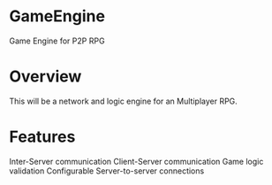 GameEngine
==========
Game Engine for P2P RPG

Overview
========
This will be a network and logic engine for an Multiplayer RPG.

Features
========
Inter-Server communication
Client-Server communication
Game logic validation
Configurable Server-to-server connections
